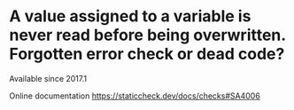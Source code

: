 # A value assigned to a variable is never read before being overwritten. Forgotten error check or dead code?

Available since
    2017.1

Online documentation
    https://staticcheck.dev/docs/checks#SA4006
